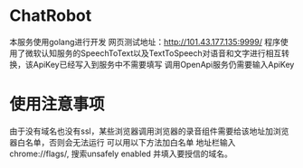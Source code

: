 # ChatRobot

本服务使用golang进行开发
网页测试地址：http://101.43.177.135:9999/
程序使用了微软认知服务的SpeechToText以及TextToSpeech对语音和文字进行相互转换，该ApiKey已经写入到服务中不需要填写
调用OpenApi服务仍需要输入ApiKey


# 使用注意事项

由于没有域名也没有ssl，某些浏览器调用浏览器的录音组件需要给该地址加浏览器白名单，否则会无法运行
可以用以下方法加白名单
地址栏输入chrome://flags/, 搜索unsafely
enabled 并填入要授信的域名。
